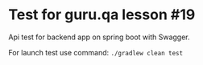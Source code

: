 # **Test for guru.qa lesson #19**

Api test for backend app on spring boot with Swagger.

For launch test use command:
```./gradlew clean test```